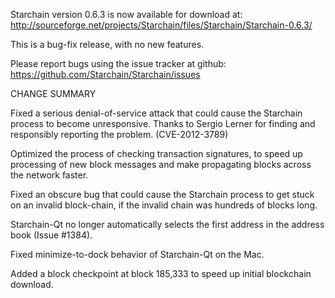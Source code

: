 Starchain version 0.6.3 is now available for download at:
  http://sourceforge.net/projects/Starchain/files/Starchain/Starchain-0.6.3/

This is a bug-fix release, with no new features.

Please report bugs using the issue tracker at github:
  https://github.com/Starchain/Starchain/issues

CHANGE SUMMARY

Fixed a serious denial-of-service attack that could cause the
Starchain process to become unresponsive. Thanks to Sergio Lerner
for finding and responsibly reporting the problem. (CVE-2012-3789)

Optimized the process of checking transaction signatures, to
speed up processing of new block messages and make propagating
blocks across the network faster.

Fixed an obscure bug that could cause the Starchain process to get
stuck on an invalid block-chain, if the invalid chain was
hundreds of blocks long.

Starchain-Qt no longer automatically selects the first address
in the address book (Issue #1384).

Fixed minimize-to-dock behavior of Starchain-Qt on the Mac.

Added a block checkpoint at block 185,333 to speed up initial
blockchain download.

